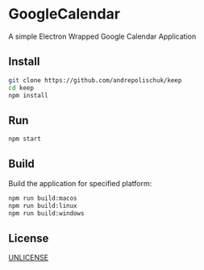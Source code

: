 # GoogleCalendar
A simple Electron Wrapped Google Calendar Application
## Install

```sh
git clone https://github.com/andrepolischuk/keep
cd keep
npm install
```

## Run

```sh
npm start
```

## Build

Build the application for specified platform:

```sh
npm run build:macos
npm run build:linux
npm run build:windows
```

## License

[UNLICENSE][unlicense]

[travis-url]: https://travis-ci.org/andrepolischuk/keep
[travis-image]: https://travis-ci.org/andrepolischuk/keep.svg?branch=master

[google-calendar]: https://calendar.google.com
[electron]: http://electron.atom.io
[unlicense]: http://unlicense.org
